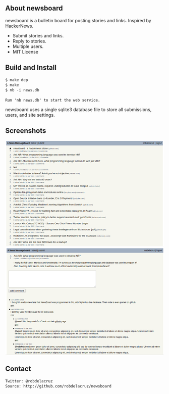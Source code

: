 ## About newsboard

newsboard is a bulletin board for posting stories and links. Inspired by HackerNews.

- Submit stories and links.
- Reply to stories.
- Multiple users.
- MIT License

## Build and Install

    $ make dep
    $ make
    $ nb -i news.db

    Run 'nb news.db' to start the web service.

newsboard uses a single sqlite3 database file to store all submissions, users, and site settings.

## Screenshots

![newsboard list](screenshots/nb-index.png)
![newsboard item](screenshots/nb-item1.png)

## Contact
    Twitter: @robdelacruz
    Source: http://github.com/robdelacruz/newsboard

